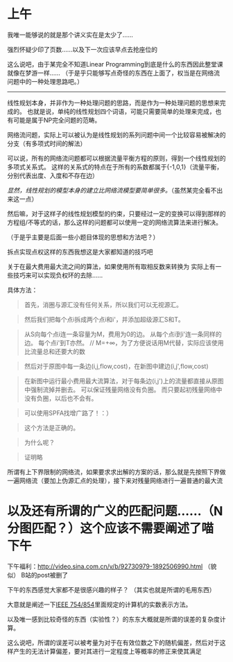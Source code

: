 ﻿上午 
========
我唯一能够说的就是那个讲义实在是太少了……

强烈怀疑少印了页数……以及下一次应该早点去抢座位的

这么说吧，由于某完全不知道Linear Programming到底是什么的东西因此整堂课就像在梦游一样……
（于是乎只能够写点奇怪的东西在上面了，权当是在网络流问题中的一种处理思路吧。）
***
线性规划本身，并非作为一种处理问题的思路，而是作为一种处理问题的思想来完成的。
也就是说，单纯的线性规划四个词语，可能只需要简单的处理来完成，也有可能是属于NP完全问题的范畴。

网络流问题，实际上可以被认为是线性规划的系列问题中间一个比较容易被解决的分支（有多项式时间的解法）

可以说，所有的网络流问题都可以根据流量平衡方程的原则，得到一个线性规划的多项式关系式。
这样的关系式的特点在于所有的系数都属于{-1,0,1}（流量平衡，分别代表出度、入度和不存在边）

_显然，线性规划的模型本身的建立比网络流模型要简单很多。_（虽然某完全看不出来这一点）

然后嘛，对于这样子的线性规划模型的约束，只要经过一定的变换可以得到那样的方程组/不等式的话，那么这样的问题都可以使用一定的网络流算法来进行解决。

（于是乎主要是后面一些小题目体现的思想和方法吧？）

拆点实现点权这样的东西我想这是大家都知道的技巧吧

关于在最大费用最大流之间的算法，如果使用所有取相反数来转换为
实际上有一些技巧来可以实现负权环的去除……

具体方法：
>首先，消圈与源汇没有任何关系，所以我们可以无视源汇。

>然后我们把每个点i拆成两个点i和i'，并添加超级源汇S和T。

>从S向每个点i连一条容量为M，费用为0的边。
从每个点i到i'连一条同样的边。
每个点i'到T亦然。
// M=+∞，为了方便说话用M代替，实际应该使用比流量总和还要大的数

>然后对于原图中每一条边(i,j,flow,cost)，在新图中建边(i,j',flow,cost)

>在新图中运行最小费用最大流算法，对于每条边(i,j')上的流量都直接从原图中强制流掉并删去。
可以保证残量网络没有负圈。
而只要起初残量网络中没有负圈，以后也不会有。

>可以使用SPFA找增广路了！：）

>这个方法是正确的。

>为什么呢？

>证明略


所谓有上下界限制的网络流，如果要求求出解的方案的话，那么就是先按照下界做一遍网络流（要加上伪源汇点的处理），接下来对残量网络进行一遍普通的最大流

以及还有所谓的广义的匹配问题……（N分图匹配？）这个应该不需要阐述了喵
下午
========
下午福利：http://video.sina.com.cn/v/b/92730979-1892506990.html （貌似）
B站的post被删了

下午的东西感觉大家都不是很感兴趣的样子？
（其实也就是所谓的毛用东西）

大意就是阐述一下[IEEE 754/854][1]里面规定的计算机的实数表示方法。

以及唯一感到比较奇怪的东西（实验性？）的东东大概就是所谓的误差的复杂度计算。

这么说吧，所谓的误差可以被考量为对于在有效位数之下的随机偏差，然后对于这样产生的无法计算偏差，要对其进行一定程度上等概率的修正来使其满足

[1]: http://zh.wikipedia.org/wiki/IEEE_754
